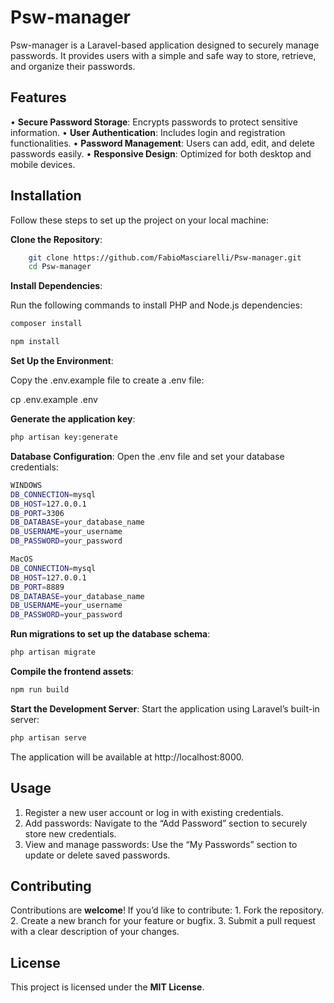 # Psw-manager

Psw-manager is a Laravel-based application designed to securely manage passwords. It provides users with a simple and safe way to store, retrieve, and organize their passwords.

## Features

•⁠  ⁠**Secure Password Storage**: Encrypts passwords to protect sensitive information.
•⁠  ⁠**User Authentication**: Includes login and registration functionalities.
•⁠  ⁠**Password Management**: Users can add, edit, and delete passwords easily.
•⁠  ⁠**Responsive Design**: Optimized for both desktop and mobile devices.

## Installation

Follow these steps to set up the project on your local machine:



**⁠Clone the Repository**:

```bash
    git clone https://github.com/FabioMasciarelli/Psw-manager.git
    cd Psw-manager
```
   

**Install Dependencies**:

Run the following commands to install PHP and Node.js dependencies:

```bash
composer install
```
```bash
npm install
```


**Set Up the Environment**:

Copy the .env.example file to create a .env file:

cp .env.example .env


**Generate the application key**:

```bash
php artisan key:generate
```


**Database Configuration**:
Open the .env file and set your database credentials:

```bash
WINDOWS
DB_CONNECTION=mysql
DB_HOST=127.0.0.1
DB_PORT=3306
DB_DATABASE=your_database_name
DB_USERNAME=your_username
DB_PASSWORD=your_password
```

```bash
MacOS
DB_CONNECTION=mysql
DB_HOST=127.0.0.1
DB_PORT=8889
DB_DATABASE=your_database_name
DB_USERNAME=your_username
DB_PASSWORD=your_password
```


**Run migrations to set up the database schema**:

```bash
php artisan migrate
```

**Compile the frontend assets**:

```bash
npm run build
```


**Start the Development Server**:
Start the application using Laravel’s built-in server:

```bash
php artisan serve
```

The application will be available at http://localhost:8000.


## Usage

1.	Register a new user account or log in with existing credentials.
2.	Add passwords: Navigate to the “Add Password” section to securely store new credentials.
3.	View and manage passwords: Use the “My Passwords” section to update or delete saved passwords.


## Contributing

Contributions are **welcome**! If you’d like to contribute:
	1.	Fork the repository.
	2.	Create a new branch for your feature or bugfix.
	3.	Submit a pull request with a clear description of your changes.



## License

This project is licensed under the **MIT License**.
